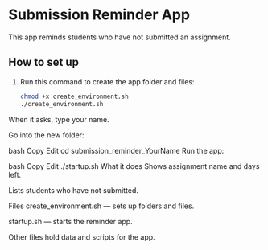 # Submission Reminder App

This app reminds students who have not submitted an assignment.

## How to set up

1. Run this command to create the app folder and files:

   ```bash
   chmod +x create_environment.sh
   ./create_environment.sh
When it asks, type your name.

Go into the new folder:

bash
Copy
Edit
cd submission_reminder_YourName
Run the app:

bash
Copy
Edit
./startup.sh
What it does
Shows assignment name and days left.

Lists students who have not submitted.

Files
create_environment.sh — sets up folders and files.

startup.sh — starts the reminder app.

Other files hold data and scripts for the app.
